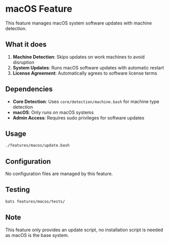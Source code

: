 # macOS Feature

This feature manages macOS system software updates with machine detection.

## What it does

1. **Machine Detection**: Skips updates on work machines to avoid disruption
2. **System Updates**: Runs macOS software updates with automatic restart
3. **License Agreement**: Automatically agrees to software license terms

## Dependencies

- **Core Detection**: Uses `core/detection/machine.bash` for machine type detection
- **macOS**: Only runs on macOS systems
- **Admin Access**: Requires sudo privileges for software updates

## Usage

```bash
./features/macos/update.bash
```

## Configuration

No configuration files are managed by this feature.

## Testing

```bash
bats features/macos/tests/
```

## Note

This feature only provides an update script, no installation script is needed as macOS is the base system.
